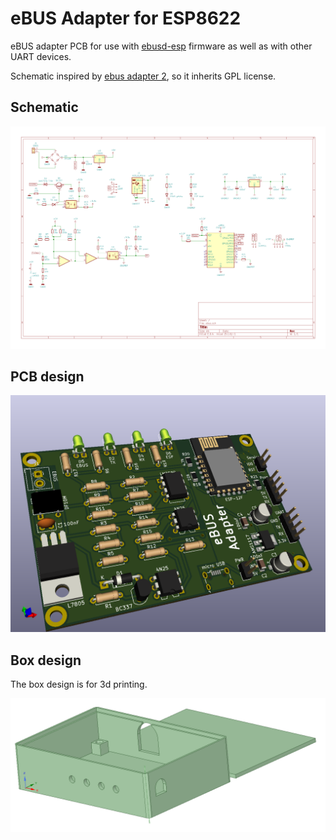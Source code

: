 # eBUS Adapter for ESP8622

eBUS adapter PCB for use with [ebusd-esp](https://github.com/john30/ebusd-esp) firmware as well as with other UART devices.

Schematic inspired by [ebus adapter 2](https://github.com/eBUS/adapter), so it inherits GPL license.

## Schematic

![Schematic](./schematic.png)

## PCB design

![PCB design](./pcb.png)

## Box design

The box design is for 3d printing.

![PCB design](./box.png)
